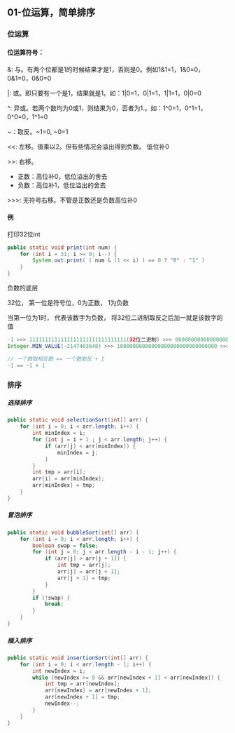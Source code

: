 ## 01-位运算，简单排序

### 位运算

#### 位运算符号：

&: 与。有两个位都是1的时候结果才是1，否则是0。例如1&1=1，1&0=0，0&1=0，0&0=0

|: 或。即只要有一个是1，结果就是1。如：1|0=1，0|1=1，1|1=1，0|0=0

^: 异或。若两个数均为0或1，则结果为0，否者为1.。如：1\^0=1，0\^1=1，0\^0=0，1\^1=0

\~：取反。\~1=0, \~0=1

<<: 左移。值乘以2。但有些情况会溢出得到负数。 低位补0

\>\>: 右移。

- 正数：高位补0，低位溢出的舍去
- 负数：高位补1，低位溢出的舍去

\>\>\>: 无符号右移。不管是正数还是负数高位补0

#### 例

打印32位int

```java
public static void print(int num) {
    for (int i = 31; i >= 0; i--) {
        System.out.print( ( num & (1 << i) ) == 0 ? "0" : "1" )
    }
}
```

负数的底层

32位， 第一位是符号位，0为正数， 1为负数

当第一位为1时， 代表该数字为负数， 将32位二进制取反之后加一就是该数字的值

```java
-1 >>> 1111111111111111111111111111111(32位二进制) >>> 0000000000000000000000000000000 + 1 (等于1) >>> -1
Integer.MIN_VALUE(-2147483648) >>> 10000000000000000000000000000000 >>> 01111111111111111111111111111111 + 1 >>> -2147483648
```

```java
// 一个数取相反数 == 一个数取反 + 1
-1 == ~1 + 1
```



### 排序

##### 选择排序

```java
public static void selectionSort(int[] arr) {
    for (int i = 0; i < arr.length; i++) {
        int minIndex = i;
        for (int j = i + 1 ; j < arr.length; j++) {
            if (arr[j] < arr[minIndex]) {
                minIndex = j;
            }
        }
        int tmp = arr[i];
        arr[i] = arr[minIndex];
        arr[minIndex] = tmp;
    }
}
```

##### 冒泡排序

```java
public static void bubbleSort(int[] arr) {
    for (int i = 0; i < arr.length; i++) {
        boolean swap = false;
        for (int j = 0; j < arr.length - i - 1; j++) {
            if (arr[j] > arr[j + 1]) {
                int tmp = arr[j];
                arr[j] = arr[j + 1];
                arr[j + 1] = tmp;
            }
        }
        if (!swap) {
            break;
        }
    }
}
```

##### 插入排序

```java
public static void insertionSort(int[] arr) {
    for (int i = 0; i < arr.length - 1; i++) {
        int newIndex = i;
        while (newIndex >= 0 && arr[newIndex + 1] < arr[newIndex]) {
            int tmp = arr[newIndex];
            arr[newIndex] = arr[newIndex + 1];
            arr[newIndex + 1] = tmp;
            newIndex--;
        }
    }
}
```

